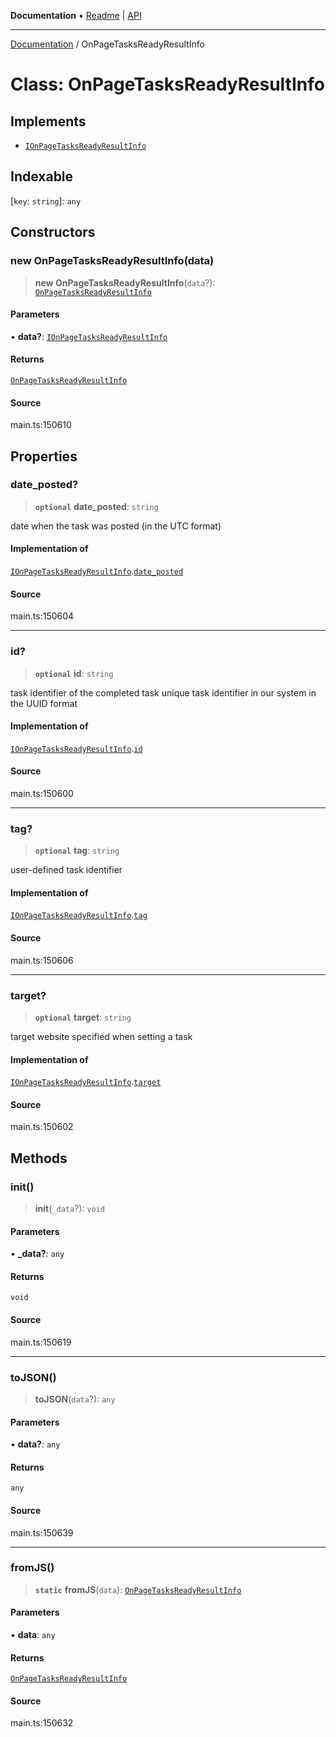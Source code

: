 **Documentation** • [Readme](../README.md) \| [API](../globals.md)

***

[Documentation](../README.md) / OnPageTasksReadyResultInfo

# Class: OnPageTasksReadyResultInfo

## Implements

- [`IOnPageTasksReadyResultInfo`](../interfaces/IOnPageTasksReadyResultInfo.md)

## Indexable

 \[`key`: `string`\]: `any`

## Constructors

### new OnPageTasksReadyResultInfo(data)

> **new OnPageTasksReadyResultInfo**(`data`?): [`OnPageTasksReadyResultInfo`](OnPageTasksReadyResultInfo.md)

#### Parameters

• **data?**: [`IOnPageTasksReadyResultInfo`](../interfaces/IOnPageTasksReadyResultInfo.md)

#### Returns

[`OnPageTasksReadyResultInfo`](OnPageTasksReadyResultInfo.md)

#### Source

main.ts:150610

## Properties

### date\_posted?

> **`optional`** **date\_posted**: `string`

date when the task was posted (in the UTC format)

#### Implementation of

[`IOnPageTasksReadyResultInfo`](../interfaces/IOnPageTasksReadyResultInfo.md).[`date_posted`](../interfaces/IOnPageTasksReadyResultInfo.md#date_posted)

#### Source

main.ts:150604

***

### id?

> **`optional`** **id**: `string`

task identifier of the completed task
unique task identifier in our system in the UUID format

#### Implementation of

[`IOnPageTasksReadyResultInfo`](../interfaces/IOnPageTasksReadyResultInfo.md).[`id`](../interfaces/IOnPageTasksReadyResultInfo.md#id)

#### Source

main.ts:150600

***

### tag?

> **`optional`** **tag**: `string`

user-defined task identifier

#### Implementation of

[`IOnPageTasksReadyResultInfo`](../interfaces/IOnPageTasksReadyResultInfo.md).[`tag`](../interfaces/IOnPageTasksReadyResultInfo.md#tag)

#### Source

main.ts:150606

***

### target?

> **`optional`** **target**: `string`

target website specified when setting a task

#### Implementation of

[`IOnPageTasksReadyResultInfo`](../interfaces/IOnPageTasksReadyResultInfo.md).[`target`](../interfaces/IOnPageTasksReadyResultInfo.md#target)

#### Source

main.ts:150602

## Methods

### init()

> **init**(`_data`?): `void`

#### Parameters

• **\_data?**: `any`

#### Returns

`void`

#### Source

main.ts:150619

***

### toJSON()

> **toJSON**(`data`?): `any`

#### Parameters

• **data?**: `any`

#### Returns

`any`

#### Source

main.ts:150639

***

### fromJS()

> **`static`** **fromJS**(`data`): [`OnPageTasksReadyResultInfo`](OnPageTasksReadyResultInfo.md)

#### Parameters

• **data**: `any`

#### Returns

[`OnPageTasksReadyResultInfo`](OnPageTasksReadyResultInfo.md)

#### Source

main.ts:150632
